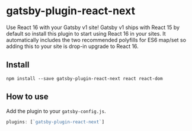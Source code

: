 # gatsby-plugin-react-next

Use React 16 with your Gatsby v1 site! Gatsby v1 ships with React 15 by default
so install this plugin to start using React 16 in your sites. It automatically
includes the two recommended polyfills for ES6 map/set so adding this to your
site is drop-in upgrade to React 16.

## Install

`npm install --save gatsby-plugin-react-next react react-dom`

## How to use

Add the plugin to your `gatsby-config.js`.

```javascript
plugins: [`gatsby-plugin-react-next`]
```
